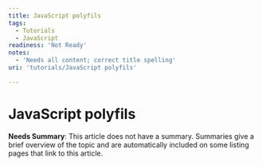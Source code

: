 ```yaml
---
title: JavaScript polyfils
tags:
  - Tutorials
  - JavaScript
readiness: 'Not Ready'
notes:
  - 'Needs all content; correct title spelling'
uri: 'tutorials/JavaScript polyfils'

---
```

# JavaScript polyfils

**Needs Summary**: This article does not have a summary. Summaries give a brief overview of the topic and are automatically included on some listing pages that link to this article.

